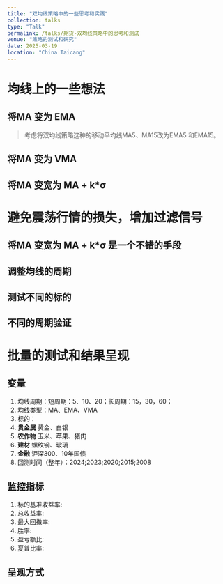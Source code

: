 ```yaml
---
title: "双均线策略中的一些思考和实践"
collection: talks
type: "Talk"
permalink: /talks/期货-双均线策略中的思考和测试
venue: "策略的测试和研究"
date: 2025-03-19
location: "China Taicang"
---
```




# 均线上的一些想法

## 将MA 变为 EMA  
> 考虑将双均线策略这种的移动平均线MA5、MA15改为EMA5 和EMA15。

## 将MA 变为 VMA

## 将MA 变宽为 MA + k*σ

# 避免震荡行情的损失，增加过滤信号

## 将MA 变宽为 MA + k*σ 是一个不错的手段

## 调整均线的周期

## 测试不同的标的

## 不同的周期验证


#  批量的测试和结果呈现

## 变量
1. 均线周期：短周期：5、10、20；长周期：15，30，60；
2. 均线类型：MA、EMA、VMA
3. 标的：
 1. **贵金属** 黄金、白银
 2. **农作物** 玉米、苹果、猪肉
 3. **建材** 螺纹钢、玻璃
 4. **金融** 沪深300、10年国债
4. 回测时间（整年）：2024;2023;2020;2015;2008

## 监控指标
1. 标的基准收益率:
2. 总收益率:
3. 最大回撤率:
4. 胜率:
5. 盈亏额比:
6. 夏普比率:

## 呈现方式







